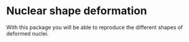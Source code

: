 # Nuclear shape deformation
With this package you will be able to reproduce the different shapes of deformed nuclei.